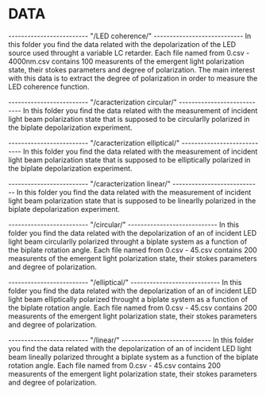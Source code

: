 # DATA

------------------------- "/LED coherence/" ----------------------------
In this folder you find the data related with the depolarization of the LED source used throught a variable LC retarder. Each file named from 0.csv - 4000nm.csv contains 100 measurents of the emergent light polarization state, their stokes parameters and degree of polarization. The main interest with this data is to extract the degree of polarization in order to measure the LED coherence function.

------------------------- "/caracterization circular/" ----------------------------
In this folder you find the data related with the measurement of incident light beam polarization state that is supposed to be circularlly polarized in the biplate depolarization experiment.

------------------------- "/caracterization elliptical/" ----------------------------
In this folder you find the data related with the measurement of incident light beam polarization state that is supposed to be elliptically polarized in the biplate depolarization experiment.

------------------------- "/caracterization linear/" ----------------------------
In this folder you find the data related with the measurement of incident light beam polarization state that is supposed to be linearlly polarized in the biplate depolarization experiment.

------------------------- "/circular/" ----------------------------
In this folder you find the data related with the depolarization of an of incident LED light beam circularlly polarized throught a biplate system as a function of the biplate rotation angle. Each file named from 0.csv - 45.csv contains 200 measurents of the emergent light polarization state, their stokes parameters and degree of polarization.

------------------------- "/elliptical/" ----------------------------
In this folder you find the data related with the depolarization of an of incident LED light beam elliptically polarized throught a biplate system as a function of the biplate rotation angle. Each file named from 0.csv - 45.csv contains 200 measurents of the emergent light polarization state, their stokes parameters and degree of polarization.

------------------------- "/linear/" ----------------------------
In this folder you find the data related with the depolarization of an of incident LED light beam lineally polarized throught a biplate system as a function of the biplate rotation angle. Each file named from 0.csv - 45.csv contains 200 measurents of the emergent light polarization state, their stokes parameters and degree of polarization.
